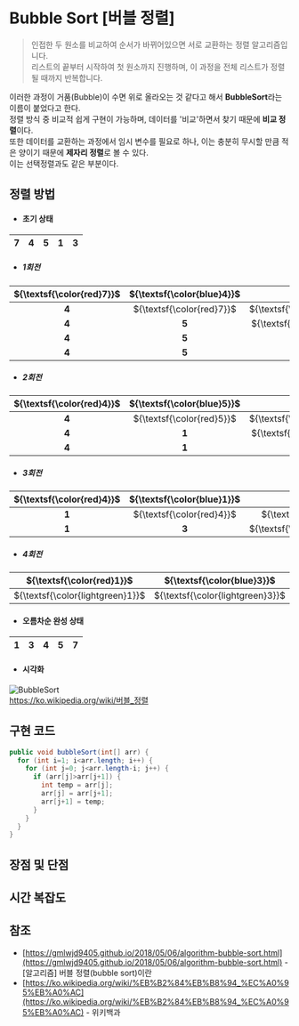 Bubble Sort [버블 정렬]
=======================
> 인접한 두 원소를 비교하여 순서가 바뀌어있으면 서로 교환하는 정렬 알고리즘입니다.   
리스트의 끝부터 시작하여 첫 원소까지 진행하며, 이 과정을 전체 리스트가 정렬될 때까지 반복합니다.

이러한 과정이 거품(Bubble)이 수면 위로 올라오는 것 같다고 해서 **BubbleSort**라는 이름이 붙었다고 한다.   
정렬 방식 중 비교적 쉽게 구현이 가능하며, 데이터를 '비교'하면서 찾기 때문에 **비교 정렬**이다.   
또한 데이터를 교환하는 과정에서 임시 변수를 필요로 하나, 이는 충분히 무시할 만큼 적은 양이기 때문에 **제자리 정렬**로 볼 수 있다.   
이는 선택정렬과도 같은 부분이다.

정렬 방법
----------------
- #### 초기 상태
|7|4|5|1|3|
|:-:|:-:|:-:|:-:|:-:|

- ##### 1회전
|${\textsf{\color{red}7}}$|${\textsf{\color{blue}4}}$|5|1|3|
|:-:|:-:|:-:|:-:|:-:|
|**4**|${\textsf{\color{red}7}}$|${\textsf{\color{blue}5}}$|**1**|**3**|
|**4**|**5**|${\textsf{\color{red}7}}$|${\textsf{\color{blue}1}}$|**3**|
|**4**|**5**|**1**|${\textsf{\color{red}7}}$|${\textsf{\color{blue}3}}$|
|**4**|**5**|**1**|**3**|${\textsf{\color{lightgreen}7}}$|

- ##### 2회전
|${\textsf{\color{red}4}}$|${\textsf{\color{blue}5}}$|1|3|${\textsf{\color{lightgreen}7}}$|
|:-:|:-:|:-:|:-:|:-:|
|**4**|${\textsf{\color{red}5}}$|${\textsf{\color{blue}1}}$|**3**|${\textsf{\color{lightgreen}7}}$|
|**4**|**1**|${\textsf{\color{red}5}}$|${\textsf{\color{blue}3}}$|${\textsf{\color{lightgreen}7}}$|
|**4**|**1**|**3**|${\textsf{\color{lightgreen}5}}$|${\textsf{\color{lightgreen}7}}$|

- ##### 3회전
|${\textsf{\color{red}4}}$|${\textsf{\color{blue}1}}$|3|${\textsf{\color{lightgreen}5}}$|${\textsf{\color{lightgreen}7}}$|
|:-:|:-:|:-:|:-:|:-:|
|**1**|${\textsf{\color{red}4}}$|${\textsf{\color{blue}3}}$|${\textsf{\color{lightgreen}5}}$|${\textsf{\color{lightgreen}7}}$|
|**1**|**3**|${\textsf{\color{lightgreen}4}}$|${\textsf{\color{lightgreen}5}}$|${\textsf{\color{lightgreen}7}}$|

- ##### 4회전
|${\textsf{\color{red}1}}$|${\textsf{\color{blue}3}}$|${\textsf{\color{lightgreen}4}}$|${\textsf{\color{lightgreen}5}}$|${\textsf{\color{lightgreen}7}}$|
|:-:|:-:|:-:|:-:|:-:|
|${\textsf{\color{lightgreen}1}}$|${\textsf{\color{lightgreen}3}}$|${\textsf{\color{lightgreen}4}}$|${\textsf{\color{lightgreen}5}}$|${\textsf{\color{lightgreen}7}}$|

- #### 오름차순 완성 상태
|1|3|4|5|7|
|:-:|:-:|:-:|:-:|:-:|

- #### 시각화
![BubbleSort](https://upload.wikimedia.org/wikipedia/commons/3/37/Bubble_sort_animation.gif)   
https://ko.wikipedia.org/wiki/버블_정렬

구현 코드
----------------
```java
public void bubbleSort(int[] arr) {
  for (int i=1; i<arr.length; i++) {
    for (int j=0; j<arr.length-i; j++) {
      if (arr[j]>arr[j+1]) {
        int temp = arr[j];
        arr[j] = arr[j+1];
        arr[j+1] = temp;
      }
    }
  }
}
```
장점 및 단점
----------------

시간 복잡도
----------------

참조
----------------
- [https://gmlwjd9405.github.io/2018/05/06/algorithm-bubble-sort.html](https://gmlwjd9405.github.io/2018/05/06/algorithm-bubble-sort.html) - [알고리즘] 버블 정렬(bubble sort)이란
- [https://ko.wikipedia.org/wiki/%EB%B2%84%EB%B8%94_%EC%A0%95%EB%A0%AC](https://ko.wikipedia.org/wiki/%EB%B2%84%EB%B8%94_%EC%A0%95%EB%A0%AC) - 위키백과

